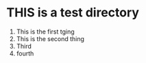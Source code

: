 # THIS is a test directory


1. This is the first tging
2. This is the second thing
3. Third
7. fourth
